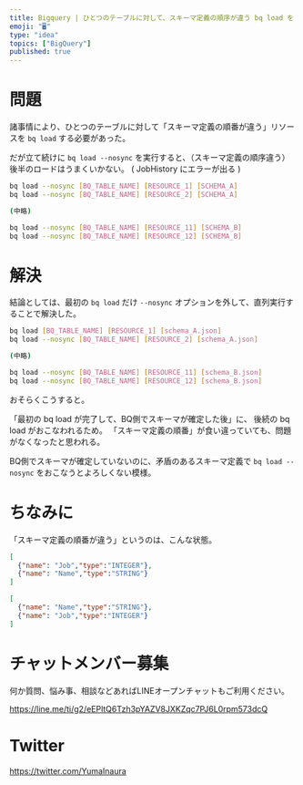 ```yaml
---
title: Bigquery | ひとつのテーブルに対して、スキーマ定義の順序が違う bq load を --nosync で実行するとうまくいかなかっ
emoji: "🖥"
type: "idea"
topics: ["BigQuery"]
published: true
---
```


# 問題

諸事情により、ひとつのテーブルに対して「スキーマ定義の順番が違う」リソースを `bq load` する必要があった。

だが立て続けに `bq load --nosync` を実行すると、（スキーマ定義の順序違う）後半のロードはうまくいかない。
( JobHistory にエラーが出る )

```bash
bq load --nosync [BQ_TABLE_NAME] [RESOURCE_1] [SCHEMA_A]
bq load --nosync [BQ_TABLE_NAME] [RESOURCE_2] [SCHEMA_A]

(中略)

bq load --nosync [BQ_TABLE_NAME] [RESOURCE_11] [SCHEMA_B]
bq load --nosync [BQ_TABLE_NAME] [RESOURCE_12] [SCHEMA_B]
```

# 解決

結論としては、最初の `bq load` だけ `--nosync` オプションを外して、直列実行することで解決した。

```bash
bq load [BQ_TABLE_NAME] [RESOURCE_1] [schema_A.json]
bq load --nosync [BQ_TABLE_NAME] [RESOURCE_2] [schema_A.json]

(中略)

bq load --nosync [BQ_TABLE_NAME] [RESOURCE_11] [schema_B.json]
bq load --nosync [BQ_TABLE_NAME] [RESOURCE_12] [schema_B.json]
```

おそらくこうすると。

「最初の bq load が完了して、BQ側でスキーマが確定した後」に、 後続の bq load がおこなわれるため。
「スキーマ定義の順番」が食い違っていても、問題がなくなったと思われる。

BQ側でスキーマが確定していないのに、矛盾のあるスキーマ定義で `bq load --nosync` をおこなうとよろしくない模様。

# ちなみに

「スキーマ定義の順番が違う」というのは、こんな状態。

```schema_A.json
[
  {"name": "Job","type":"INTEGER"},
  {"name": "Name","type":"STRING"}
]
```

```schema_B.json
[
  {"name": "Name","type":"STRING"},
  {"name": "Job","type":"INTEGER"}
]
```











<!-- Update From Qiita API -->

# チャットメンバー募集


何か質問、悩み事、相談などあればLINEオープンチャットもご利用ください。

https://line.me/ti/g2/eEPltQ6Tzh3pYAZV8JXKZqc7PJ6L0rpm573dcQ





# Twitter


https://twitter.com/YumaInaura


<!-- Update From Qiita API -->


